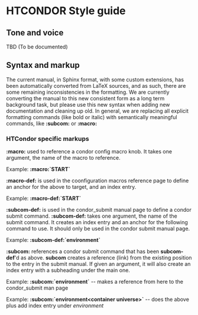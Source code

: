 # HTCONDOR Style guide

## Tone and voice

TBD (To be documented)

## Syntax and markup

The current manual, in Sphinx format, with some custom extensions, has been automatically converted from LaTeX sources,
and as such, there are some remaining inconsistencies in the formatting.  We are currently converting the manual to this
new consistent form as a long term background task, but please use this new syntax when adding new documentation and
cleaning up old.  In general, we are replacing all explicit formatting commands (like bold or italic) with semantically
meaningful commands, like **:subcom:** or **:macro:**

### HTCondor specific markups


**:macro:** used to reference a condor config macro knob.  It takes one argument, the name of the macro to reference.

Example: **:macro:\`START\`**

**:macro-def:** is used in the coonfiguration macros reference page to define an anchor for the above to target,
and an index entry.

Example: **:macro-def:\`START\`**

**:subcom-def:** is used in the condor_submit manual page to define a condor submit command.  **:subcom-def:** 
takes one argument, the name of the submit command. It creates an index entry
and an anchor for the following command to use.  It should only be used in the condor submit manual page.

Example:  **:subcom-def:\`environment\`** 

**:subcom:** references a condor submit command that has been **subcom-def**'d as above.  **subcom** creates
a reference (link) from the existing position to the entry in the submit manual.  If given an argument, it will
also create an index entry with a subheading under the main one.

Example:  **:subcom:\`environment\`** -- makes a reference from here to the condor_submit man page

Example:  **:subcom:\`environment\<container universe\>\`** -- does the above plus add index entry under *environment*
